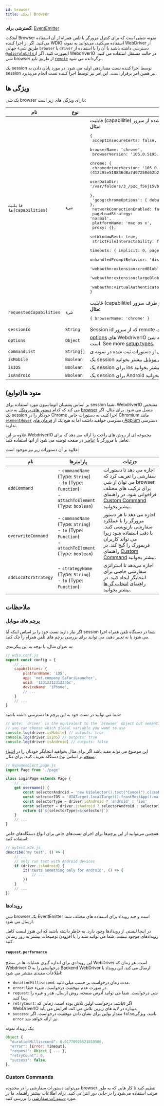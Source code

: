 ```yaml
---
id: browser
title: آبجکت Browser
---
```


__گسترشی برای:__ [EventEmitter](https://nodejs.org/api/events.html#class-eventemitter)

آبجکت Browser نمونه شیئی است که برای کنترل مرورگر یا تلفن همراه از آن استفاده می‌کنید. اگر از اجرا کننده WDIO استفاده می‌کنید، می‌توانید به نمونه WebDriver از طریق شیء جهانی `browser` یا `driver` دسترسی داشته باشید یا آن را با استفاده از [`@wdio/globals`](/docs/api/globals)ایمپورت کنید. اگر از WebdriverIO در حالت مستقل استفاده می کنید، شی browser از طریق تابع [`remote`](/docs/api/modules#remoteoptions-modifier) برگردانده می شود.

یک session توسط اجرا کننده تست مقداردهی اولیه می شود. در مورد پایان دادن به session نیز همین امر برقرار است. این امر نیز توسط اجرا کننده تست انجام می‌پذیرد.

## ویژگی ها

یک شی browser دارای ویژگی های زیر است:

| نام                       | نوع        | جزئیات                                                                                                                                           |
| ------------------------- | ---------- | ------------------------------------------------------------------------------------------------------------------------------------------------ |
| `قابلیت ها(capabilities)` | `شیء`      | قابلیت (capabilitie) اختصاص داده شده از سرور remote.<br /><b>مثال:</b><pre>{<br />  acceptInsecureCerts: false,<br />  browserName: 'chrome',<br />  browserVersion: '105.0.5195.125',<br />  chrome: {<br />    chromedriverVersion: '105.0.5195.52 (412c95e518836d8a7d97250d62b29c2ae6a26a85-refs/branch-heads/5195@{#853})',<br />    userDataDir: '/var/folders/3_/pzc_f56j15vbd9z3r0j050sh0000gn/T/.com.google.Chrome.76HD3S'<br />  },<br />  'goog:chromeOptions': { debuggerAddress: 'localhost:64679' },<br />  networkConnectionEnabled: false,<br />  pageLoadStrategy: 'normal',<br />  platformName: 'mac os x',<br />  proxy: {},<br />  setWindowRect: true,<br />  strictFileInteractability: false,<br />  timeouts: { implicit: 0, pageLoad: 300000, script: 30000 },<br />  unhandledPromptBehavior: 'dismiss and notify',<br />  'webauthn:extension:credBlob': true,<br />  'webauthn:extension:largeBlob': true,<br />  'webauthn:virtualAuthenticators': true<br />}</pre>                               |
| `requestedCapabilities`   | `شیء`      | قابلیت (capabilitie) درخواست شده از طرف سرور remote.<br /><b>مثال:</b><pre>{ browserName: 'chrome' }</pre>                               |
| `sessionId`               | `String`   | Session id که از سرور remote اختصاص داده شده است.                                                                                                |
| `options`                 | `Object`   | [options](/docs/configuration) های WebdriverIO که به این بستگی دارد که شئ browser چگونه ایجاد شده است. See more [setup types](/docs/setuptypes). |
| `commandList`             | `String[]` | لیستی از دستورات ثبت شده در نمونه ی browser                                                                                                      |
| `isMobile`                | `Boolean`  | یک session برای تلفن همراه را نشان می دهد. در [پرچم های موبایل](#mobile-flags) بیشتر بخوانید.                                                    |
| `isIOS`                   | `Boolean`  | یک session برای ios را نشان می دهد. در [پرچم های موبایل](#mobile-flags) بیشتر بخوانید.                                                           |
| `isAndroid`               | `Boolean`  | یک session برای Android را نشان می دهد. در [پرچم های موبایل](#mobile-flags) بیشتر بخوانید.                                                       |

## متود ها(توابع)

بر اساس پشتیبان اتوماسیون مورد استفاده برای session شما، WebdriverIO مشخص می کند که کدام [دستور های پروتکل](/docs/api/protocols) به شی [browser](/docs/api/browser) متصل می شود. برای مثال، اگر یک session خودکار را در Chrome اجرا کنید، به دستورات خاص Chromium مانند [`elementHover`](/docs/api/chromium#elementhover) دسترسی خواهید داشت اما به هیچ یک از [فرمان های Appium](/docs/api/appium) دسترسی ندارید.

علاوه بر این WebdriverIO مجموعه ای از روش های راحت را ارائه می دهد که برای تعامل با مرورگر [](/docs/api/browser) یا [عناصر](/docs/api/element) در صفحه توصیه می شود از آنها استفاده کنید.

علاوه بر آن دستورات زیر نیز موجود است:

| نام                  | پارامترها                                                                                                              | جزئیات                                                                                                                                                                                                                       |
| -------------------- | ---------------------------------------------------------------------------------------------------------------------- | ---------------------------------------------------------------------------------------------------------------------------------------------------------------------------------------------------------------------------- |
| `addCommand`         | - `commandName` (Type: `String`)<br />- `fn` (Type: `Function`)<br />- `attachToElement` (Type: `boolean`) | اجازه می دهد تا دستورات سفارشی را تعریف کرد که می توان از شی browser برای ترکیب های مختلف فراخوانی شود. در راهنمای [Custom Command](/docs/customcommands) بیشتر بخوانید.                                                     |
| `overwriteCommand`   | - `commandName` (Type: `String`)<br />- `fn` (Type: `Function`)<br />- `attachToElement` (Type: `boolean`) | اجازه می دهد تا هر دستور مرورگر را با عملکرد سفارشی بازنویسی کنید. با دقت استفاده شود زیرا می تواند کاربران فریمورک را گیج کند. در راهنمای [Custom Command](/docs/customcommands#overwriting-native-commands) بیشتر بخوانید. |
| `addLocatorStrategy` | - `strategyName` (Type: `String`)<br />- `fn` (Type: `Function`)                                                 | اجازه می‌دهد تا استراتژی سفارشی خاصی برای انتخابگر ایجاد کنید. در راهنمای [انتخاب گر ها](/docs/selectors#custom-selector-strategies) بیشتر بخوانید.                                                                          |

## ملاحظات

### پرچم های موبایل

اگر نیاز دارید تست خود را بر اساس اینکه آیا session شما در دستگاه تلفن همراه اجرا می شود یا نه تغییر دهید، می توانید برای بررسی پرچم های تلفن همراه را چک کنید.

به عنوان مثال، با توجه به این پیکربندی:

```js
// wdio.conf.js
export const config = {
    // ...
    capabilities: {
        platformName: 'iOS',
        app: 'net.company.SafariLauncher',
        udid: '123123123123abc',
        deviceName: 'iPhone',
        // ...
    }
    // ...
}
```

شما می توانید در تست خود به این پرچم ها دسترسی داشته باشید:

```js
// Note: `driver` is the equivalent to the `browser` object but semantically more correct
// you can choose which global variable you want to use
console.log(driver.isMobile) // outputs: true
console.log(driver.isIOS) // outputs: true
console.log(driver.isAndroid) // outputs: false
```

این موضوع می تواند مفید باشد اگر برای مثال بخواهید انتخابگر خودتان را در [ اشیاء صفحه](../pageobjects) بر اساس نوع دستگاه تعریف کنید. برای مثال:

```js
// mypageobject.page.js
import Page from './page'

class LoginPage extends Page {
    // ...
    get username() {
        const selectorAndroid = 'new UiSelector().text("Cancel").className("android.widget.Button")'
        const selectorIOS = 'UIATarget.localTarget().frontMostApp().mainWindow().buttons()[0]'
        const selectorType = driver.isAndroid ? 'android' : 'ios'
        const selector = driver.isAndroid ? selectorAndroid : selectorIOS
        return $(`${selectorType}=${selector}`)
    }
    // ...
}
```

همچنین می‌توانید از این پرچم‌ها برای اجرای تست‌های خاص برای انواع دستگاه‌های خاص استفاده کنید:

```js
// mytest.e2e.js
describe('my test', () => {
    // ...
    // only run test with Android devices
    if (driver.isAndroid) {
        it('tests something only for Android', () => {
            // ...
        })
    }
    // ...
})
```

### رویدادها
شی browser یک EventEmitter است و چند رویداد برای استفاده های مختلف شما ارسال می شود.

در اینجا لیستی از رویدادها وجود دارد. به خاطر داشته باشید که این هنوز لیست کامل رویدادهای موجود نیست. شما می توانید سند را با افزودن توضیحات بیشتر به روز رسانی کنید.

#### `request.performance`
این رویدادی برای اندازه گیری عملیات ها در سطح WebDriver است. هر زمان که WebdriverIO درخواستی را به Backend WebDriver ارسال می کند، این رویداد با اطلاعات مفیدی منتشر می شود:

- `durationMillisecond`: مدت زمان درخواست بر حسب میلی ثانیه.
- `error`: در صورت عدم موفقیت درخواست، شیء خطا.
- `request`: شی درخواست. شما می توانید آدرس صفحه، روش ارسال، هدر و غیره را پیدا کنید.
- `retryCount`: اگر `0`باشد، درخواست اولین تلاش بوده است. زمانی که WebDriverIO دوباره در لایه های زیرین تلاش می کند، افزایش می یابد.
- `success`: مقدار بولین برای نشان دادن موفقیت درخواست. اگر `false`باشد، ویژگی `error` نیز ارائه خواهد شد.

یک رویداد نمونه:
```js
Object {
  "durationMillisecond": 0.01770925521850586,
  "error": [Error: Timeout],
  "request": Object { ... },
  "retryCount": 0,
  "success": false,
},
```

### Custom Commands

می‌توانید دستورات سفارشی را در محدوده browser تنظیم کنید تا کار هایی که به طور مرتب استفاده می‌شود را در جایی دور انتزاعی کنید. برای اطلاعات بیشتر راهنمای ما در مورد [دستورات سفارشی](/docs/customcommands#adding-custom-commands) را بررسی کنید.

